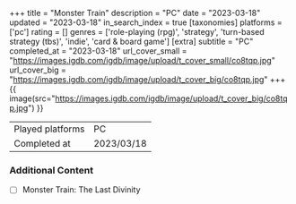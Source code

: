 +++
title = "Monster Train"
description = "PC"
date = "2023-03-18"
updated = "2023-03-18"
in_search_index = true
[taxonomies]
platforms = ['pc']
rating = []
genres = ['role-playing (rpg)', 'strategy', 'turn-based strategy (tbs)', 'indie', 'card & board game']
[extra]
subtitle = "PC"
completed_at = "2023-03-18"
url_cover_small = "https://images.igdb.com/igdb/image/upload/t_cover_small/co8tqp.jpg"
url_cover_big = "https://images.igdb.com/igdb/image/upload/t_cover_big/co8tqp.jpg"
+++
{{ image(src="https://images.igdb.com/igdb/image/upload/t_cover_big/co8tqp.jpg") }}

|              |            |
| ------------ | ---------- |
| Played platforms    | PC |
| Completed at | 2023/03/18 |


### Additional Content


- [ ] Monster Train: The Last Divinity
